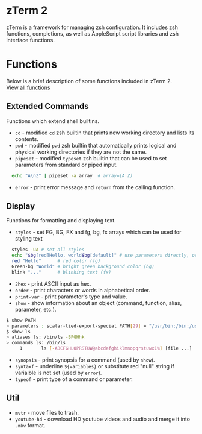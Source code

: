 # zTerm 2
zTerm is a framework for managing zsh configuration. It includes zsh functions, completions, as well as AppleScript script libraries and zsh interface functions.  


# Functions
Below is a brief description of some functions included in zTerm 2.    
[View all functions](zsh/functions)  


## Extended Commands
Functions which extend shell builtins. 
* `cd` - modified `cd` zsh builtin that prints new working directory and lists its contents.
* `pwd` - modified `pwd` zsh builtin that automatically prints logical and physical working directories if they are not the same. 
* `pipeset` - modified `typeset` zsh builtin that can be used to set parameters from standard or piped input.
```sh
  echo "A\nZ" | pipeset -a array  # array=(A Z)  
```
* `error` - print error message and `return` from the calling function.


## Display
Functions for formatting and displaying text.
* `styles` - set FG, BG, FX and fg, bg, fx arrays which can be used for styling text
```sh
  styles -UA # set all styles
  echo "$bg[red]Hello, world$bg[default]" # use parameters directly, or use functions:
  red "Hello"      # red color (fg)
  Green-bg "World" # bright green background color (bg)
  blink "..."      # blinking text (fx)
```
* `2hex` - print ASCII input as hex.
* `order` - print characters or words in alphabetical order.
* `print-var` - print parameter's type and value.
* `show` - show information about an object (command, function, alias, parameter, etc.). 
```sh
$ show PATH
> parameters : scalar-tied-export-special PATH[29] = "/usr/bin:/bin:/usr/sbin:/sbin"
$ show ls
> aliases ls: /bin/ls -BFGHhk
> commands ls: /bin/ls
     1       ls [-ABCFGHLOPRSTUW@abcdefghiklmnopqrstuwx1%] [file ...]
```
* `synopsis` - print synopsis for a command (used by `show`). 
* `syntaxf` - underline `${variables}` or substitute red "null" string if varialble is not set (used by `error`).
* `typeof` - print type of a command or parameter.





## Util
* `mvtr` - move files to trash.
* `youtube-hd` - download HD youtube videos and audio and merge it into `.mkv` format. 
